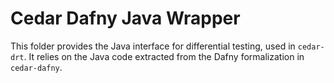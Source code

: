 # Cedar Dafny Java Wrapper

This folder provides the Java interface for differential testing, used in `cedar-drt`.
It relies on the Java code extracted from the Dafny formalization in `cedar-dafny`.

